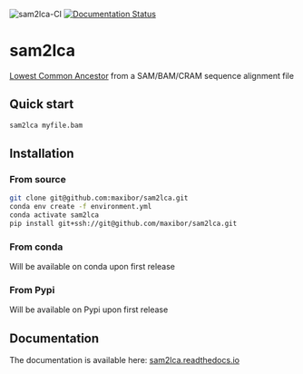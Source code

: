 ![sam2lca-CI](https://github.com/maxibor/sam2lca/workflows/sam2lca-CI/badge.svg) [![Documentation Status](https://readthedocs.org/projects/sam2lca/badge/?version=latest)](https://sam2lca.readthedocs.io/en/latest/?badge=latest)
# sam2lca

[Lowest Common Ancestor](https://en.wikipedia.org/wiki/Lowest_common_ancestor) from a SAM/BAM/CRAM sequence alignment file

## Quick start

```bash
sam2lca myfile.bam
```

## Installation

### From source

```bash
git clone git@github.com:maxibor/sam2lca.git
conda env create -f environment.yml
conda activate sam2lca
pip install git+ssh://git@github.com/maxibor/sam2lca.git
```

### From conda

Will be available on conda upon first release

### From Pypi

Will be available on Pypi upon first release

## Documentation

The documentation is available here: [sam2lca.readthedocs.io](https://sam2lca.readthedocs.io)